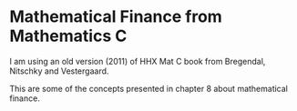 # Mathematical Finance from Mathematics C
I am using an old version (2011) of HHX Mat C book from Bregendal, Nitschky and Vestergaard.

This are some of the concepts presented in chapter 8 about mathematical finance.
